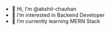 - 👋 Hi, I’m @akshit-chauhan
- 👀 I’m interested in Backend Developer
- 🌱 I’m currently learning MERN Stack

<!---
akshit-chauhan/akshit-chauhan is a ✨ special ✨ repository because its `README.md` (this file) appears on your GitHub profile.
You can click the Preview link to take a look at your changes.
--->
